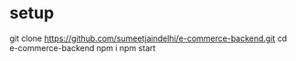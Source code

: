 # setup
git clone https://github.com/sumeetjaindelhi/e-commerce-backend.git
cd e-commerce-backend
npm i
npm start
